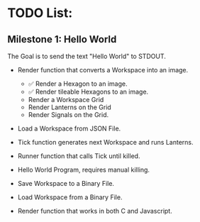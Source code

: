 # TODO List:

## Milestone 1: Hello World
The Goal is to send the text "Hello World" to STDOUT.

* Render function that converts a Workspace into an image.
  * ✅ Render a Hexagon to an image.
  * ✅ Render tileable Hexagons to an image.
  * Render a Workspace Grid
  * Render Lanterns on the Grid
  * Render Signals on the Grid.
* Load a Workspace from JSON File.
* Tick function generates next Workspace and runs Lanterns.
* Runner function that calls Tick until killed.
* Hello World Program, requires manual killing.

* Save Workspace to a Binary File.
* Load Workspace from a Binary File.
* Render function that works in both C and Javascript.
